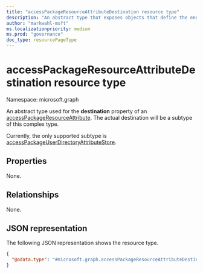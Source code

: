 ```yaml
---
title: "accessPackageResourceAttributeDestination resource type"
description: "An abstract type that exposes objects that define the end system to which the user configured values will be passed."
author: "markwahl-msft"
ms.localizationpriority: medium
ms.prod: "governance"
doc_type: resourcePageType
---
```


# accessPackageResourceAttributeDestination resource type

Namespace: microsoft.graph

An abstract type used for the **destination** property of an [accessPackageResourceAttribute](accesspackageresourceattribute.md). The actual destination will be a subtype of this complex type.

Currently, the only supported subtype is [accessPackageUserDirectoryAttributeStore](../resources/accesspackageuserdirectoryattributestore.md).  

## Properties
None.

## Relationships
None.

## JSON representation
The following JSON representation shows the resource type.
<!-- {
  "blockType": "resource",
  "@odata.type": "microsoft.graph.accessPackageResourceAttributeDestination"
}
-->
``` json
{
  "@odata.type": "#microsoft.graph.accessPackageResourceAttributeDestination"
}
```
